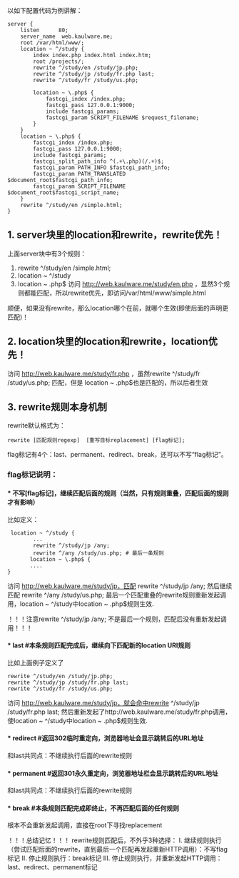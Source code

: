 以如下配置代码为例讲解：

```nginx
server {
    listen      80;
    server_name  web.kaulware.me;
    root /var/html/www/;
    location ~ ^/study {
        index index.php index.html index.htm;
        root /projects/;
        rewrite ^/study/en /study/jp.php;
        rewrite ^/study/jp /study/fr.php last;
        rewrite ^/study/fr /study/us.php;

        location ~ \.php$ {
            fastcgi_index /index.php;
            fastcgi_pass 127.0.0.1:9000;
            include fastcgi_params;
            fastcgi_param SCRIPT_FILENAME $request_filename;
        }
    }
    location ~ \.php$ {
        fastcgi_index /index.php;
        fastcgi_pass 127.0.0.1:9000;
        include fastcgi_params;
        fastcgi_split_path_info ^(.+\.php)(/.+)$;
        fastcgi_param PATH_INFO $fastcgi_path_info;
        fastcgi_param PATH_TRANSLATED $document_root$fastcgi_path_info;
        fastcgi_param SCRIPT_FILENAME $document_root$fastcgi_script_name;
    }
    rewrite ^/study/en /simple.html;
}
```

## 1. server块里的location和rewrite，rewrite优先！

上面server块中有3个规则：

1. rewrite ^/study/en /simple.html;
2. location ~ ^/study
3. location ~ .php$ 访问 http://web.kaulware.me/study/en.php ，显然3个规则都能匹配，所以rewrite优先，即访问/var/html/www/simple.html

顺便，如果没有rewrite，那么location哪个在前，就哪个生效(即使后面的声明更匹配)！

## 2. location块里的location和rewrite，location优先！

访问 http://web.kaulware.me/study/fr.php ，虽然rewrite ^/study/fr /study/us.php; 匹配，但是 location ~ .php$也是匹配的，所以后者生效

## 3. rewrite规则本身机制

rewrite默认格式为：

```nginx
rewrite [匹配规则regexp]  [重写目标replacement] [flag标记];
```

flag标记有4个：last、permanent、redirect、break，还可以不写“flag标记”。

### flag标记说明：

#### * 不写[flag标记]，继续匹配后面的规则（当然，只有规则重叠，匹配后面的规则才有影响）

比如定义：

```nginx
 location ~ ^/study {
        ... 
        rewrite ^/study/jp /any;
        rewrite ^/any /study/us.php; # 最后一条规则
       location ~ \.php$ {
       ....
}
```

访问 http://web.kaulware.me/study/jp，匹配 rewrite ^/study/jp /any; 然后继续匹配 rewrite ^/any /study/us.php; 最后一个匹配重叠的rewrite规则重新发起调用，location ~ ^/study中location ~ .php$规则生效.

！！！注意rewrite ^/study/jp /any; 不是最后一个规则，匹配后没有重新发起调用！！！

#### * last #本条规则匹配完成后，继续向下匹配新的location URI规则

比如上面例子定义了

```
rewrite ^/study/en /study/jp.php;
rewrite ^/study/jp /study/fr.php last;
rewrite ^/study/fr /study/us.php;
```

访问 http://web.kaulware.me/study/jp，就会命中rewrite ^/study/jp /study/fr.php last; 然后重新发起了http://web.kaulware.me/study/fr.php调用， 使location ~ ^/study中location ~ .php$规则生效.

#### * redirect #返回302临时重定向，浏览器地址会显示跳转后的URL地址

和last共同点：不继续执行后面的rewrite规则

#### * permanent #返回301永久重定向，浏览器地址栏会显示跳转后的URL地址

和last共同点：不继续执行后面的rewrite规则

#### * break #本条规则匹配完成即终止，不再匹配后面的任何规则

根本不会重新发起调用，直接在root下寻找replacement

！！！总结记忆！！！ rewrite规则匹配后，不外乎3种选择： I. 继续规则执行（尝试匹配后面的rewrite，直到最后一个匹配再发起重新HTTP调用）：不写flag标记 II. 停止规则执行：break标记 III. 停止规则执行，并重新发起HTTP调用：last、redirect、permanent标记